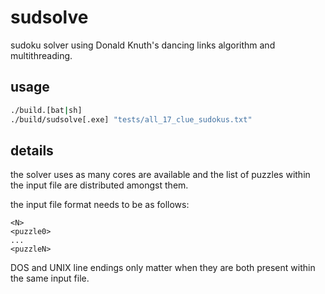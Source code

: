 # sudsolve
sudoku solver using Donald Knuth's dancing links algorithm and multithreading.

## usage
```bash
./build.[bat|sh]
./build/sudsolve[.exe] "tests/all_17_clue_sudokus.txt"
```

## details
the solver uses as many cores are available and the list of puzzles within the input file are distributed amongst them.

the input file format needs to be as follows:
```
<N>
<puzzle0>
...
<puzzleN>
```

DOS and UNIX line endings only matter when they are both present within the same input file.
